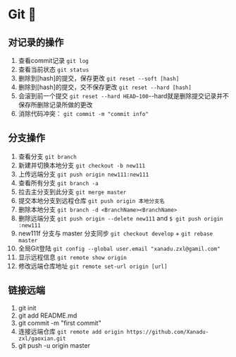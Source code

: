 # Git 👊

## 对记录的操作

1. 查看commit记录        `git log`
2. 查看当前状态          `git status`
3. 删除到[hash]的提交，保存更改         `git reset --soft [hash]`
4. 删除到[hash]的提交，交不保存更改      `git reset --hard [hash]`
5. 会滚到前一个提交       `git reset --hard HEAD~100`--hard就是删除提交记录并不保存所删除记录所做的更改
6. 消除代码冲突：         `git commit -m "commit info" ` 

## 分支操作

1. 查看分支                 `git branch` 
2. 新建并切换本地分支         `git checkout -b new111`
3. 上传远端分支              `git push origin new111:new111`
4. 查看所有分支              `git branch -a`
5. 拉去主分支到此分支         `git merge master`
6. 提交本地分支到远程仓库     `git push origin 本地分支名`
7. 删除本地分支             `git branch -d <BranchName><BranchName>`
8. 删除远端分支             `git push origin --delete new111` and `$ git push origin :new111`
9. new111f 分支与 master 分支同步   `git checkout develop` + `git rebase master`
10. 全局Git登陆             `git config --global user.email "xanadu.zxl@gamil.com"`
11. 显示远程信息             `git remote show origin`
12. 修改远端仓库地址         `git remote set-url origin [url]`

## 链接远端
1. git init
2. git add README.md
3. git commit -m "first commit"
4. 连接远端仓库 `git remote add origin https://github.com/Xanadu-zxl/gaoxian.git`
5. git push -u origin master
